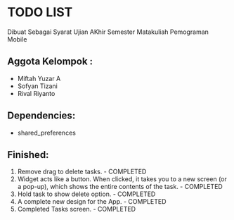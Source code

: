 # TODO LIST
Dibuat Sebagai Syarat Ujian AKhir Semester Matakuliah Pemograman Mobile

## Aggota Kelompok :
- Miftah Yuzar A
- Sofyan Tizani
- Rival Riyanto

## Dependencies:
- shared_preferences

## Finished:
1. Remove drag to delete tasks. - COMPLETED
2. Widget acts like a button. When clicked, it takes you to a new screen (or a pop-up), which shows the entire contents of the task. - COMPLETED
3. Hold task to show delete option. - COMPLETED
4. A complete new design for the App. - COMPLETED
5. Completed Tasks screen. - COMPLETED
